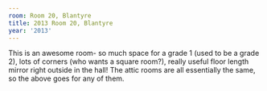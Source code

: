```yaml
---
room: Room 20, Blantyre
title: 2013 Room 20, Blantyre
year: '2013'
---
```


This is an awesome room- so much space for a grade 1 (used to be a grade 2), lots of corners (who wants a square room?), really useful floor length mirror right outside in the hall! The attic rooms are all essentially the same, so the above goes for any of them.